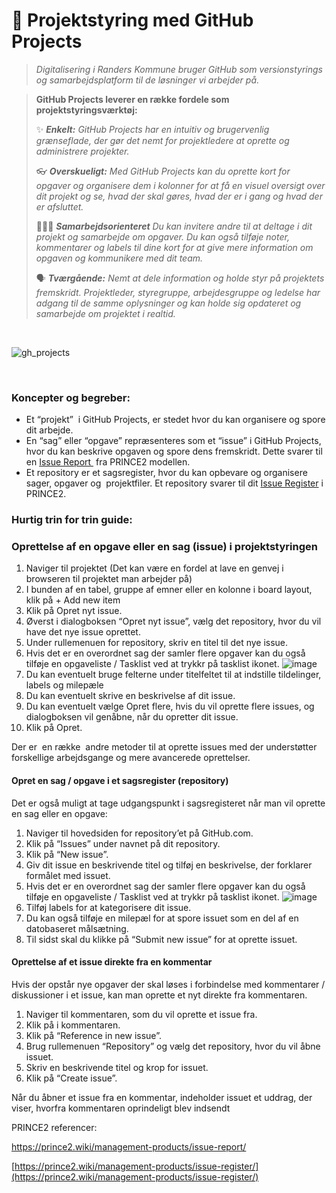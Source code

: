 # 📝 Projektstyring med GitHub Projects
> *Digitalisering i Randers Kommune bruger GitHub som versionstyrings og samarbejdsplatform til de løsninger vi arbejder på.*

> 
> **GitHub Projects leverer en række fordele som projektstyringsværktøj:**
> 
> ✨ ***Enkelt:** GitHub Projects har en intuitiv og brugervenlig grænseflade, der gør det nemt for projektledere at oprette og administrere projekter.*
>  
> 👓 ***Overskueligt:** Med GitHub Projects kan du oprette kort for opgaver og organisere dem i kolonner for at få en visuel oversigt over dit projekt og se, hvad der skal gøres, hvad der er i gang og hvad der er afsluttet.*
>
> 🧑‍🤝‍🧑 ***Samarbejdsorienteret** Du kan invitere andre til at deltage i dit projekt og samarbejde om opgaver. Du kan også tilføje noter, kommentarer og labels til dine kort for at give mere information om opgaven og kommunikere med dit team.*
>  
> 🗣️ ***Tværgående:** Nemt at dele information og holde styr på projektets fremskridt. Projektleder, styregruppe, arbejdesgruppe og ledelse har adgang til de samme oplysninger og kan holde sig opdateret og samarbejde om projektet i realtid.*
>

<br>

![gh_projects](https://github.com/Randers-Kommune-Digitalisering/doc-arbejdsgangsbeskrivelser/assets/80261692/1ff22139-955b-4a77-8376-fd9150eb716d)

<br>




### Koncepter og begreber:

*   Et “projekt”  i GitHub Projects, er stedet hvor du kan organisere og spore dit arbejde.
*   En “sag” eller “opgave” repræsenteres som et “issue” i GitHub Projects, hvor du kan beskrive opgaven og spore dens fremskridt. Dette svarer til en [Issue Report ](https://prince2.wiki/management-products/issue-report/) fra PRINCE2 modellen.
*   Et repository er et sagsregister, hvor du kan opbevare og organisere sager, opgaver og  projektfiler. Et repository svarer til dit [Issue Register](https://prince2.wiki/management-products/issue-register/) i PRINCE2.

### Hurtig trin for trin guide:

### Oprettelse af en opgave eller en sag (issue) i projektstyringen

1.  Naviger til projektet (Det kan være en fordel at lave en genvej i browseren til projektet man arbejder på)
2.  I bunden af en tabel, gruppe af emner eller en kolonne i board layout, klik på + Add new item
3.  Klik på Opret nyt issue.
4.  Øverst i dialogboksen “Opret nyt issue”, vælg det repository, hvor du vil have det nye issue oprettet.
5.  Under rullemenuen for repository, skriv en titel til det nye issue.
6.  Hvis det er en overordnet sag der samler flere opgaver kan du også tilføje en opgaveliste / Tasklist ved at trykkr på tasklist ikonet. ![image](https://github.com/Randers-Kommune-Digitalisering/doc-arbejdsgangsbeskrivelser/assets/80261692/64a05bf5-0dac-4437-8fd1-1d820c325ba8)
7.  Du kan eventuelt bruge felterne under titelfeltet til at indstille tildelinger, labels og milepæle
8.  Du kan eventuelt skrive en beskrivelse af dit issue.
9.  Du kan eventuelt vælge Opret flere, hvis du vil oprette flere issues, og dialogboksen vil genåbne, når du opretter dit issue.
10.  Klik på Opret.

Der er  en række  andre metoder til at oprette issues med der understøtter forskellige arbejdsgange og mere avancerede oprettelser.

#### Opret en sag / opgave i et sagsregister (repository)

Det er også muligt at tage udgangspunkt i sagsregisteret når man vil oprette en sag eller en opgave:

1.  Naviger til hovedsiden for repository’et på GitHub.com.
2.  Klik på “Issues” under navnet på dit repository.
3.  Klik på “New issue”.
4.  Giv dit issue en beskrivende titel og tilføj en beskrivelse, der forklarer formålet med issuet.
5.  Hvis det er en overordnet sag der samler flere opgaver kan du også tilføje en opgaveliste / Tasklist ved at trykkr på tasklist ikonet. ![image](https://github.com/Randers-Kommune-Digitalisering/doc-arbejdsgangsbeskrivelser/assets/80261692/64a05bf5-0dac-4437-8fd1-1d820c325ba8)
6.  Tilføj labels for at kategorisere dit issue.
7.  Du kan også tilføje en milepæl for at spore issuet som en del af en datobaseret målsætning.
8.  Til sidst skal du klikke på “Submit new issue” for at oprette issuet.

#### Oprettelse af et issue direkte fra en kommentar

Hvis der opstår nye opgaver der skal løses i forbindelse med kommentarer / diskussioner i et issue, kan man oprette et nyt direkte fra kommentaren.

1.  Naviger til kommentaren, som du vil oprette et issue fra.
2.  Klik på i kommentaren.
3.  Klik på “Reference in new issue”.
4.  Brug rullemenuen “Repository” og vælg det repository, hvor du vil åbne issuet.
5.  Skriv en beskrivende titel og krop for issuet.
6.  Klik på “Create issue”.

Når du åbner et issue fra en kommentar, indeholder issuet et uddrag, der viser, hvorfra kommentaren oprindeligt blev indsendt

PRINCE2 referencer:

https://prince2.wiki/management-products/issue-report/

[https://prince2.wiki/management-products/issue-register/](https://prince2.wiki/management-products/issue-register/)
